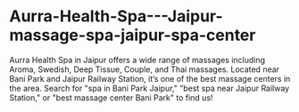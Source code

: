 # Aurra-Health-Spa---Jaipur-massage-spa-jaipur-spa-center
Aurra Health Spa in Jaipur offers a wide range of massages including Aroma, Swedish, Deep Tissue, Couple, and Thai massages. Located near Bani Park and Jaipur Railway Station, it’s one of the best massage centers in the area. Search for "spa in Bani Park Jaipur," "best spa near Jaipur Railway Station," or "best massage center Bani Park" to find us!
